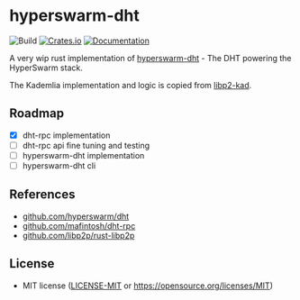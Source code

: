 hyperswarm-dht
=====================
![Build](https://github.com/mattsse/hyperswarm-dht/workflows/Continuous%20integration/badge.svg)
[![Crates.io](https://img.shields.io/crates/v/hyperswarm-dht.svg)](https://crates.io/crates/hyperswarm-dht)
[![Documentation](https://docs.rs/hyperswarm-dht/badge.svg)](https://docs.rs/hyperswarm-dht)

A very wip rust implementation of [hyperswarm-dht](https://github.com/hyperswarm/dht) - The DHT powering the HyperSwarm stack.

The Kademlia implementation and logic is copied from [libp2-kad](https://github.com/libp2p/rust-libp2p/tree/e9952ea9e348fcc607dac0607ab532cc16208066/).

## Roadmap

* [x] dht-rpc implementation
* [ ] dht-rpc api fine tuning and testing
* [ ] hyperswarm-dht implementation
* [ ] hyperswarm-dht cli

## References

- [github.com/hyperswarm/dht](https://github.com/hyperswarm/dht)
- [github.com/mafintosh/dht-rpc](https://github.com/mafintosh/dht-rpc)
- [github.com/libp2p/rust-libp2p](https://github.com/libp2p/rust-libp2p)

## License

 * MIT license ([LICENSE-MIT](LICENSE-MIT) or
   https://opensource.org/licenses/MIT)
   
